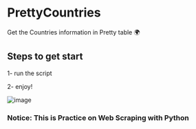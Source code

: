 # PrettyCountries
Get the Countries information in Pretty table 🌍

## Steps to get start
1- run the script  

2- enjoy!      

![image](https://github.com/asmpro7/PrettyCountries/assets/114514662/2addb9ae-9c78-4605-a0bf-293fd01cfee0)


### Notice: This is Practice on Web Scraping with Python 
